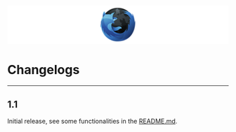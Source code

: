 ![](/src/BannerHBF.png)

# Changelogs #

----------


## 1.1 ##
Initial release, see some functionalities in the [README.md](README.md).